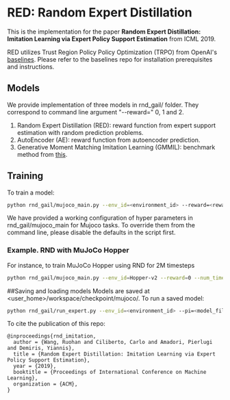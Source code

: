 # RED: Random Expert Distillation

This is the implementation for the paper **Random Expert Distillation: Imitation Learning via Expert Policy Support Estimation** from ICML 2019.

RED utilizes Trust Region Policy Policy Optimization (TRPO) from OpenAI's [baselines](https://github.com/openai/baselines). Please refer to the baselines repo for installation prerequisites and instructions.

## Models
We provide implementation of three models in rnd_gail/ folder. They correspond to command line argument "--reward=" 0, 1 and 2.
1. Random Expert Distillation (RED): reward function from expert support estimation with random prediction problems.
2. AutoEncoder (AE): reward function from autoencoder prediction.
3. Generative Moment Matching Imitation Learning (GMMIL): benchmark method from [this](https://aaai.org/ocs/index.php/AAAI/AAAI18/paper/viewFile/16807/16720).

## Training
To train a model:
```bash
python rnd_gail/mujoco_main.py --env_id=<environment_id> --reward=<reward_model> [additional arguments]
```
We have provided a working configuration of hyper parameters in rnd_gail/mujoco_main for Mujoco tasks. To override them from the command line, please disable the defaults in the script first.

### Example. RND with MuJoCo Hopper
For instance, to train MuJoCo Hopper using RND for 2M timesteps
```bash
python rnd_gail/mujoco_main.py --env_id=Hopper-v2 --reward=0 --num_timesteps=2e6
```

##Saving and loading models
Models are saved at <user_home>/workspace/checkpoint/mujoco/.
To run a saved model:
```bash
python rnd_gail/run_expert.py --env_id=<environment_id> --pi=<model_filename>
```

To cite the publication of this repo:

    @inproceedings{rnd_imitation,
      author = {Wang, Ruohan and Ciliberto, Carlo and Amadori, Pierlugi and Demiris, Yiannis},
      title = {Random Expert Distillation: Imitation Learning via Expert Policy Support Estimation},
      year = {2019},
      booktitle = {Proceedings of International Conference on Machine Learning},
      organization = {ACM},
    }

